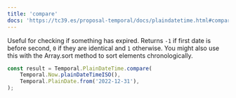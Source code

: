```yaml
---
title: 'compare'
docs: 'https://tc39.es/proposal-temporal/docs/plaindatetime.html#compare'
---
```


Useful for checking if something has expired. Returns `-1` if first date is before second, `0` if they are identical and `1` otherwise. You might also use this with the Array.sort method to sort elements chronologically.

```javascript
const result = Temporal.PlainDateTime.compare(
	Temporal.Now.plainDateTimeISO(),
	Temporal.PlainDate.from('2022-12-31'),
);
```
